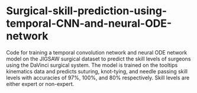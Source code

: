 # Surgical-skill-prediction-using-temporal-CNN-and-neural-ODE-network
Code for training a temporal convolution network and neural ODE network model on the JIGSAW surgical dataset to predict the skill levels of surgeons using the DaVinci surgical system. The model is trained on the tooltips kinematics data and predicts suturing, knot-tying, and needle passing skill levels with accuracies of 97%, 100%, and 80% respectively. Skill levels are either expert or non-expert.
